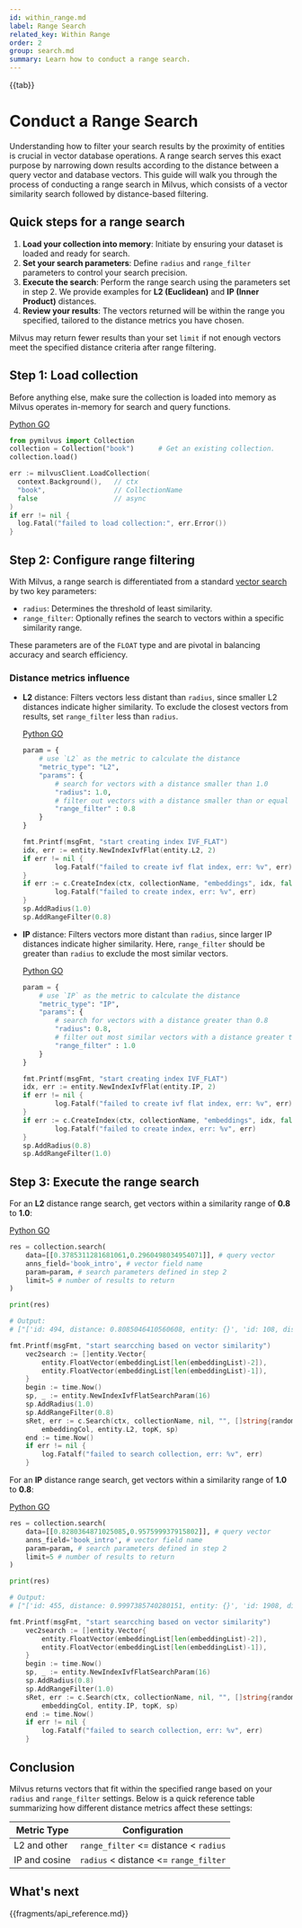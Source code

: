 ```yaml
---
id: within_range.md
label: Range Search
related_key: Within Range
order: 2
group: search.md
summary: Learn how to conduct a range search.
---
```


{{tab}}

# Conduct a Range Search

Understanding how to filter your search results by the proximity of entities is crucial in vector database operations. A range search serves this exact purpose by narrowing down results according to the distance between a query vector and database vectors. This guide will walk you through the process of conducting a range search in Milvus, which consists of a vector similarity search followed by distance-based filtering.

## Quick steps for a range search

1. **Load your collection into memory**: Initiate by ensuring your dataset is loaded and ready for search.
2. **Set your search parameters**: Define `radius` and `range_filter` parameters to control your search precision.
3. **Execute the search**: Perform the range search using the parameters set in step 2. We provide examples for **L2 (Euclidean)** and **IP (Inner Product)** distances.
4. **Review your results**: The vectors returned will be within the range you specified, tailored to the distance metrics you have chosen.

<div class="alert note">
Milvus may return fewer results than your set <code>limit</code> if not enough vectors meet the specified distance criteria after range filtering.
</div>

## Step 1: Load collection

Before anything else, make sure the collection is loaded into memory as Milvus operates in-memory for search and query functions.

<div class="multipleCode">
  <a href="#python">Python </a>
  <a href="#go">GO</a>
</div>

```python
from pymilvus import Collection
collection = Collection("book")      # Get an existing collection.
collection.load()
```

```go
err := milvusClient.LoadCollection(
  context.Background(),   // ctx
  "book",                 // CollectionName
  false                   // async
)
if err != nil {
  log.Fatal("failed to load collection:", err.Error())
}
```

## Step 2: Configure range filtering

With Milvus, a range search is differentiated from a standard [vector search](search.md) by two key parameters:

- `radius`: Determines the threshold of least similarity.
- `range_filter`: Optionally refines the search to vectors within a specific similarity range.

These parameters are of the `FLOAT` type and are pivotal in balancing accuracy and search efficiency.

### Distance metrics influence

- **L2** distance: Filters vectors less distant than `radius`, since smaller L2 distances indicate higher similarity. To exclude the closest vectors from results, set `range_filter` less than `radius`.

  <div class="multipleCode">
    <a href="#python">Python </a>
    <a href="#go">GO</a>
  </div>

  ```python
  param = {
      # use `L2` as the metric to calculate the distance
      "metric_type": "L2",
      "params": {
          # search for vectors with a distance smaller than 1.0
          "radius": 1.0,
          # filter out vectors with a distance smaller than or equal to 0.8
          "range_filter" : 0.8
      }
  }
  ```

  ```go
  fmt.Printf(msgFmt, "start creating index IVF_FLAT")
  idx, err := entity.NewIndexIvfFlat(entity.L2, 2)
  if err != nil {
          log.Fatalf("failed to create ivf flat index, err: %v", err)
  }
  if err := c.CreateIndex(ctx, collectionName, "embeddings", idx, false); err != nil {
          log.Fatalf("failed to create index, err: %v", err)
  }
  sp.AddRadius(1.0)
  sp.AddRangeFilter(0.8)
  ```

- **IP** distance: Filters vectors more distant than `radius`, since larger IP distances indicate higher similarity. Here, `range_filter` should be greater than `radius` to exclude the most similar vectors.

  <div class="multipleCode">
    <a href="#python">Python </a>
    <a href="#go">GO</a>
  </div>

  ```python
  param = {
      # use `IP` as the metric to calculate the distance
      "metric_type": "IP",
      "params": {
          # search for vectors with a distance greater than 0.8
          "radius": 0.8,
          # filter out most similar vectors with a distance greater than or equal to 1.0
          "range_filter" : 1.0
      }
  }
  ```

  ```go
  fmt.Printf(msgFmt, "start creating index IVF_FLAT")
  idx, err := entity.NewIndexIvfFlat(entity.IP, 2)
  if err != nil {
          log.Fatalf("failed to create ivf flat index, err: %v", err)
  }
  if err := c.CreateIndex(ctx, collectionName, "embeddings", idx, false); err != nil {
          log.Fatalf("failed to create index, err: %v", err)
  }
  sp.AddRadius(0.8)
  sp.AddRangeFilter(1.0)
  ```

## Step 3: Execute the range search

For an **L2** distance range search, get vectors within a similarity range of **0.8** to **1.0**:

<div class="multipleCode">
  <a href="#python">Python </a>
  <a href="#go">GO</a>
</div>

```python
res = collection.search(
    data=[[0.3785311281681061,0.2960498034954071]], # query vector
    anns_field='book_intro', # vector field name
    param=param, # search parameters defined in step 2
    limit=5 # number of results to return
)

print(res)

# Output:
# ["['id: 494, distance: 0.8085046410560608, entity: {}', 'id: 108, distance: 0.8211717009544373, entity: {}', 'id: 1387, distance: 0.8252214789390564, entity: {}']"]
```

```go
fmt.Printf(msgFmt, "start searcching based on vector similarity")
    vec2search := []entity.Vector{
        entity.FloatVector(embeddingList[len(embeddingList)-2]),
        entity.FloatVector(embeddingList[len(embeddingList)-1]),
    }
    begin := time.Now()
    sp, _ := entity.NewIndexIvfFlatSearchParam(16)
    sp.AddRadius(1.0)
    sp.AddRangeFilter(0.8)
    sRet, err := c.Search(ctx, collectionName, nil, "", []string{randomCol}, vec2search,
        embeddingCol, entity.L2, topK, sp)
    end := time.Now()
    if err != nil {
        log.Fatalf("failed to search collection, err: %v", err)
    }
```

For an **IP** distance range search, get vectors within a similarity range of **1.0** to **0.8**:

<div class="multipleCode">
  <a href="#python">Python </a>
  <a href="#go">GO</a>
</div>

```python
res = collection.search(
    data=[[0.8280364871025085,0.957599937915802]], # query vector
    anns_field='book_intro', # vector field name
    param=param, # search parameters defined in step 2
    limit=5 # number of results to return
)

print(res)

# Output:
# ["['id: 455, distance: 0.9997385740280151, entity: {}', 'id: 1908, distance: 0.9995749592781067, entity: {}', 'id: 262, distance: 0.9994202852249146, entity: {}', 'id: 1475, distance: 0.9993369579315186, entity: {}', 'id: 1536, distance: 0.999295175075531, entity: {}']"]
```

```go
fmt.Printf(msgFmt, "start searcching based on vector similarity")
    vec2search := []entity.Vector{
        entity.FloatVector(embeddingList[len(embeddingList)-2]),
        entity.FloatVector(embeddingList[len(embeddingList)-1]),
    }
    begin := time.Now()
    sp, _ := entity.NewIndexIvfFlatSearchParam(16)
    sp.AddRadius(0.8)
    sp.AddRangeFilter(1.0)
    sRet, err := c.Search(ctx, collectionName, nil, "", []string{randomCol}, vec2search,
        embeddingCol, entity.IP, topK, sp)
    end := time.Now()
    if err != nil {
        log.Fatalf("failed to search collection, err: %v", err)
    }
```

## Conclusion

Milvus returns vectors that fit within the specified range based on your `radius` and `range_filter` settings. Below is a quick reference table summarizing how different distance metrics affect these settings:

| Metric Type  | Configuration                         |
|--------------|---------------------------------------|
| L2 and other | `range_filter` <= distance < `radius` |
| IP and cosine| `radius` < distance <= `range_filter` |

## What's next

{{fragments/api_reference.md}}
